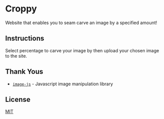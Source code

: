 # Croppy
Website that enables you to seam carve an image by a specified amount!

## Instructions
Select percentage to carve your image by then upload your chosen image to the site.

## Thank Yous

- [`image-js`](https://github.com/image-js/image-js) - Javascript image manipulation library

## License
[MIT](https://choosealicense.com/licenses/mit/)